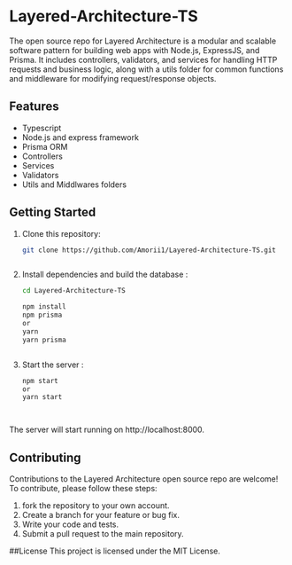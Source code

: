 # Layered-Architecture-TS
 The open source repo for Layered Architecture is a modular and scalable software pattern for building web apps with Node.js, ExpressJS, and Prisma. It includes controllers, validators, and services for handling HTTP requests and business logic, along with a utils folder for common functions and middleware for modifying request/response objects.

## Features

- Typescript
- Node.js and express framework
- Prisma ORM
- Controllers
- Services
- Validators
- Utils and Middlwares folders



## Getting Started

1. Clone this repository:

   ```bash
   git clone https://github.com/Amorii1/Layered-Architecture-TS.git
   


2. Install dependencies and build the database : 

   ```bash
   cd Layered-Architecture-TS
   
   npm install
   npm prisma
   or
   yarn 
   yarn prisma
   


3. Start the server : 
   ```bash
   npm start
   or
   yarn start
   



The server will start running on http://localhost:8000.


## Contributing 
Contributions to the Layered Architecture open source repo are welcome! 
To contribute, please follow these steps:

1. fork the repository to your own account.
2. Create a branch for your feature or bug fix.
3. Write your code and tests.
4. Submit a pull request to the main repository.

##License
This project is licensed under the MIT License.

